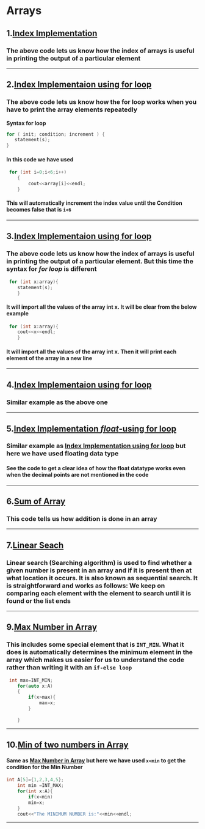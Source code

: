 # Arrays

## 1.[Index Implementation](https://github.com/swayamterode/Codes/blob/main/C%2B%2B/1.Array/1.Index_Implementation.cpp)

### The above code lets us know how the index of arrays is useful in printing the output of a particular element

---

## 2.[Index Implementaion using for loop](https://github.com/swayamterode/Codes/blob/main/C%2B%2B/1.Array/2.Index_Implementation_for_loop.cpp)

### The above code lets us know how the for loop works when you have to print the array elements repeatedly

**Syntax for loop**

```C++
for ( init; condition; increment ) {
   statement(s);
}
```

#### In this code we have used

``` C++
 for (int i=0;i<6;i++)
    {
        cout<<array[i]<<endl;
    }
```

#### This will automatically increment the index value until the Condition becomes false that is `i<6`

---

## 3.[Index Implementaion using for loop](https://github.com/swayamterode/Codes/blob/main/C%2B%2B/1.Array/3.Index_Implementation_for_loop.cpp)

### The above code lets us know how the index of arrays is useful in printing the output of a particular element. But this time the syntax for *for loop* is different

``` C++
 for (int x:array){
    statement(s);
    }
```

#### It will import all the values of the array int x. It will be clear from the below example

``` c++
 for (int x:array){
    cout<<x<<endl;
    }
```

#### It will import all the values of the array int x. Then it will print each element of the array in a new line

---

## 4.[Index Implementaion using for loop](https://github.com/swayamterode/Codes/blob/main/C%2B%2B/1.Array/4.Index_Implementation_for_loop.cpp)

### Similar example as the above one

---

## 5.[Index Implementation *float*-using for loop](https://github.com/swayamterode/Codes/blob/main/C%2B%2B/1.Array/5.Index_Implementation_float-using_for_loop.cpp)

### Similar example as [Index Implementation using for loop](https://github.com/swayamterode/Codes/blob/main/C%2B%2B/1.Array/3.Index_Implementation_for_loop.cpp) but here we have used floating data type

#### See the code to get a clear idea of how the float datatype works even when the decimal points are not mentioned in the code

---

## 6.[Sum of Array](https://github.com/swayamterode/Codes/blob/main/C%2B%2B/1.Array/6.Sum_of_Array.cpp)

### This code tells us how addition is done in an array

---

## 7.[Linear Seach](https://github.com/swayamterode/Codes/blob/main/C%2B%2B/1.Array/7.Linear_Seach.cpp)

### Linear search (Searching algorithm) is used to find whether a given number is present in an array and if it is present then at what location it occurs. It is also known as sequential search. It is straightforward and works as follows: We keep on comparing each element with the element to search until it is found or the list ends

---

## 9.[Max Number in Array](https://github.com/swayamterode/Codes/blob/main/C%2B%2B/1.Array/9.Max_Number_in_Array.cpp)

### This includes some special element that is `INT_MIN`. What it does is automatically determines the minimum element in the array which makes us easier for us to understand the code rather than writing it with an `if-else loop`

```C++
 int max=INT_MIN;
    for(auto x:A)
    {
        if(x>max){
            max=x;
        }
        
    }
```

---

## 10.[Min of two numbers in Array](https://github.com/swayamterode/Codes/blob/main/C%2B%2B/1.Array/10.Min_of_two_numbers_in_Array.cpp)

#### Same as [Max Number in Array](https://github.com/swayamterode/Codes/blob/main/C%2B%2B/1.Array/9.Max_Number_in_Array.cpp) but here we have used `x<min` to get the condition for the Min Number

```C++
int A[5]={1,2,3,4,5};
    int min =INT_MAX;
    for(int x:A){
        if(x<min)
        min=x;
    }
    cout<<"The MINIMUM NUMBER is:"<<min<<endl;
```
---
